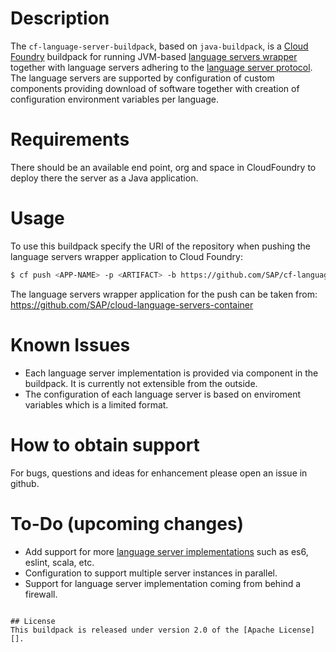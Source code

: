 # Description

The `cf-language-server-buildpack`, based on `java-buildpack`, is a [Cloud Foundry](http://www.cloudfoundry.org) buildpack for running JVM-based [language servers wrapper](https://github.com/SAP/cloud-language-servers-container) together with language servers adhering to the [language server protocol](https://github.com/Microsoft/language-server-protocol).  The language servers are supported by configuration of custom components providing download of software together with creation of configuration environment variables per language.

# Requirements
There should be an available end point, org and space in CloudFoundry to deploy there the server as a Java application.

# Usage
To use this buildpack specify the URI of the repository when pushing the language servers wrapper application to Cloud Foundry:

```bash
$ cf push <APP-NAME> -p <ARTIFACT> -b https://github.com/SAP/cf-language-server-buildpack.git
```


The language servers wrapper application for the push can be taken from: https://github.com/SAP/cloud-language-servers-container


# Known Issues
* Each language server implementation is provided via component in the buildpack. It is currently not extensible from the outside.
* The configuration of each language server is based on enviroment variables which is a limited format.

# How to obtain support
For bugs, questions and ideas for enhancement please open an issue in github.

# To-Do (upcoming changes)
* Add support for more [language server implementations](https://github.com/Microsoft/language-server-protocol/wiki/Protocol-Implementations) such as es6, eslint, scala, etc.
* Configuration to support multiple server instances in parallel.
* Support for language server implementation coming from behind a firewall.

```

## License
This buildpack is released under version 2.0 of the [Apache License][].
